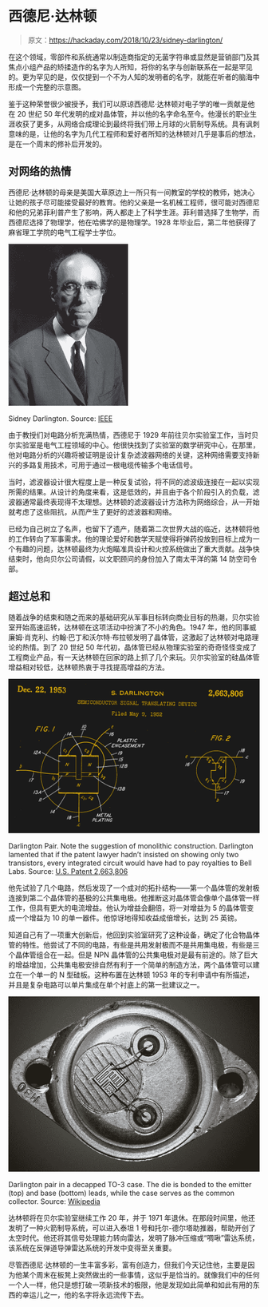 # 西德尼·达林顿

> 原文：<https://hackaday.com/2018/10/23/sidney-darlington/>

在这个领域，零部件和系统通常以制造商指定的无菌字符串或显然是营销部门及其焦点小组产品的矫揉造作的名字为人所知，将你的名字与创新联系在一起是罕见的。更为罕见的是，仅仅提到一个不为人知的发明者的名字，就能在听者的脑海中形成一个完整的示意图。

鉴于这种荣誉很少被授予，我们可以原谅西德尼·达林顿对电子学的唯一贡献是他在 20 世纪 50 年代发明的成对晶体管，并以他的名字命名至今。他漫长的职业生涯收获了更多，从网络合成理论到最终将我们带上月球的火箭制导系统。具有讽刺意味的是，让他的名字为几代工程师和爱好者所知的达林顿对几乎是事后的想法，是在一个周末的修补后开发的。

## 对网络的热情

西德尼·达林顿的母亲是美国大草原边上一所只有一间教室的学校的教师，她决心让她的孩子尽可能接受最好的教育。他的父亲是一名机械工程师，很可能对西德尼和他的兄弟菲利普产生了影响，两人都走上了科学生涯。菲利普选择了生物学，而西德尼选择了物理学，他在哈佛学的是物理学。1928 年毕业后，第二年他获得了麻省理工学院的电气工程学士学位。

[![](img/7358d3b7cbadba16c525bb2de11e3cdc.png)](https://hackaday.com/wp-content/uploads/2018/09/sidney_darlington.jpg)

Sidney Darlington. Source: [IEEE](https://ieeexplore.ieee.org/stamp/stamp.jsp?arnumber=659451)

由于教授们对电路分析充满热情，西德尼于 1929 年前往贝尔实验室工作，当时贝尔实验室是电气工程领域的中心。他很快找到了实验室的数学研究中心，在那里，他对电路分析的兴趣将被证明是设计复杂滤波器网络的关键，这种网络需要支持新兴的多路复用技术，可用于通过一根电缆传输多个电话信号。

当时，滤波器设计很大程度上是一种反复试验，将不同的滤波级连接在一起以实现所需的结果。从设计的角度来看，这是低效的，并且由于各个阶段引入的负载，滤波器通常最终表现得不太理想。达林顿的滤波器设计方法称为网络综合，从一开始就考虑了这些阻抗，从而产生了更好的滤波器和网络。

已经为自己树立了名声，也留下了遗产，随着第二次世界大战的临近，达林顿将他的工作转向了军事需求。他的理论爱好和数学天赋使得将弹药投放到目标上成为一个有趣的问题，达林顿最终为火炮瞄准具设计和火控系统做出了重大贡献。战争快结束时，他向贝尔公司请假，以文职顾问的身份加入了南太平洋的第 14 防空司令部。

## 超过总和

随着战争的结束和随之而来的基础研究从军事目标转向商业目标的热潮，贝尔实验室开始高速运转，达林顿在这项活动中扮演了不小的角色。1947 年，他的同事威廉姆·肖克利、约翰·巴丁和沃尔特·布拉顿发明了晶体管，这激起了达林顿对电路理论的热情。到了 20 世纪 50 年代初，晶体管已经从物理实验室的奇奇怪怪变成了工程商业产品，有一天达林顿在回家的路上抓了几个来玩。贝尔实验室的硅晶体管增益相对较低，达林顿热衷于寻找提高增益的方法。

[![](img/6fe01d282d8583673dce3f55a90989d8.png)](https://hackaday.com/wp-content/uploads/2018/09/us2663806-0.png)

Darlington Pair. Note the suggestion of monolithic construction. Darlington lamented that if the patent lawyer hadn’t insisted on showing only two transistors, every integrated circuit would have had to pay royalties to Bell Labs. Source: [U.S. Patent 2,663,806](https://patents.google.com/patent/US2663806)

他先试验了几个电路，然后发现了一个成对的拓扑结构——第一个晶体管的发射极连接到第二个晶体管的基极的公共集电极。他推断这对晶体管会像单个晶体管一样工作，但具有更大的电流增益。他认为增益会翻倍，将一对增益为 5 的晶体管变成一个增益为 10 的单一器件。他惊讶地得知收益成倍增长，达到 25 英镑。

知道自己有了一项重大创新后，他回到实验室研究了这种设备，确定了化合物晶体管的特性。他尝试了不同的电路，有些是共用发射极而不是共用集电极，有些是三个晶体管组合在一起。但是 NPN 晶体管的公共集电极对是最有前途的。除了巨大的增益增加，公共集电极安排自然有利于一个简单的制造方法，两个晶体管可以建立在一个单一的 N 型硅板。这种布置在达林顿 1953 年的专利申请中有所描述，并且是复杂电路可以单片集成在单个衬底上的第一批建议之一。

[![](img/0cdf5b018573123b18e296a34a123750.png)](https://hackaday.com/wp-content/uploads/2018/09/800px-darlington_transistor_mj1000.jpg)

Darlington pair in a decapped TO-3 case. The die is bonded to the emitter (top) and base (bottom) leads, while the case serves as the common collector. Source: [Wikipedia](https://en.wikipedia.org/wiki/Darlington_transistor)

达林顿将在贝尔实验室继续工作 20 年，并于 1971 年退休。在那段时间里，他还发明了一种火箭制导系统，可以进入泰坦 1 号和托尔-德尔塔助推器，帮助开创了太空时代。他还将其信号处理能力转向雷达，发明了脉冲压缩或“啁啾”雷达系统，该系统在反弹道导弹雷达系统的开发中变得至关重要。

尽管西德尼·达林顿的一生丰富多彩，富有创造力，但我们今天记住他，主要是因为他某个周末在板凳上突然做出的一些事情，这似乎是恰当的。就像我们中的任何一个人一样，他只是想打破一项新技术的极限，他是发现如此简单和如此有用的东西的幸运儿之一，他的名字将永远流传下去。